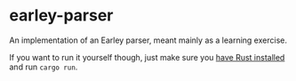 # earley-parser
An implementation of an Earley parser, meant mainly as a learning exercise.

If you want to run it yourself though, just make sure you [have Rust installed](https://www.rust-lang.org/learn/get-started) and run `cargo run`.